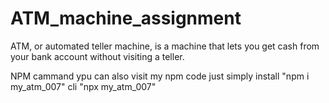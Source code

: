 ﻿# ATM_machine_assignment
ATM, or automated teller machine, is a machine that lets you get cash from your bank account without visiting a teller.

NPM cammand
ypu can also visit my npm code just simply install "npm i my_atm_007" cli "npx my_atm_007"
